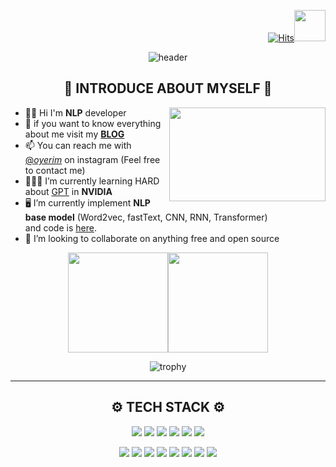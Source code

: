 <div align="right">   
        
[![Hits](https://hits.seeyoufarm.com/api/count/incr/badge.svg?url=https%3A%2F%2Fyerimoh.github.io&count_bg=%23A781D1&title_bg=%23555555&icon=icq.svg&icon_color=%23E7E7E7&title=hits&edge_flat=false)](https://hits.seeyoufarm.com)<img src="https://media.giphy.com/media/mGcNjsfWAjY5AEZNw6/giphy.gif" width="50"> 
        
                     
</div>                  
          
<div align="center">     
 
    
![header](https://capsule-render.vercel.app/api?type=waving&color=EFBBCF&height=200&section=header&text=Welcome%20to%20Yerim's%20Git&fontSize=60&animation=scaleIn&fontColor=835858)
  
  
## 💜 INTRODUCE ABOUT MYSELF 💜         

</div>    
 
  <a href="https://stephenajulu.com"><img src="https://user-images.githubusercontent.com/76824611/133933728-4bb4a26e-52a2-4a46-8ab3-489c241d9ce7.gif" align="right"  width="250" height="150"></a> 
       
* 🖐🏻 Hi I'm **NLP** developer       
* 🧸 if you want to know everything about me visit my [**BLOG**](https://yerimoh.github.io/)
* 📫 You can reach me with [@_oyerim_](https://www.instagram.com/_oyerim_/) on instagram (Feel free to contact me)
* 👩🏻‍💻 I’m currently learning HARD about [GPT](https://yerimoh.github.io/categories/Deep%20Learning/) in **NVIDIA**     
* 🖥️ I’m currently implement **NLP base model** (Word2vec, fastText, CNN, RNN, Transformer)      
and code is [here](https://github.com/yerimoh/NLP_model_Implement).     
* 👯 I’m looking to collaborate on anything free and open source
  
        
<div align="center">       

<a href="https://yerimoh.github.io/"><img height="160px" src="https://github-readme-stats.vercel.app/api?username=yerimoh&show_icons=true&theme=radical&title_color=7E6BC4&bg_color=FFF5EA%border_color=7E6BC4&text_color=C79ECF&count_private=true&icon_color=4A266A" /><!-- wi*quL3fcV --><img height="160px" src="https://github-readme-streak-stats.herokuapp.com/?user=yerimoh&theme=default&ring=7E6BC4&currStreakLabel=7E6BC4&fire=C79ECF" /></a>

       
       
![trophy](https://github-profile-trophy.vercel.app/?username=yerimOh&column=7&margin-w=15&margin-h=15)





--- 

## ⚙ TECH STACK ⚙   

<img src="https://img.shields.io/badge/Python-0769AD?style=for-the-badge&logo=Python&logoColor=white"> <img src="https://img.shields.io/badge/C++-495464?style=for-the-badge&logo=C%2B%2B&logoColor=white"> <img src="https://img.shields.io/badge/C-AAAAAA?style=for-the-badge&logo=C&logoColor=white"> <img src="https://img.shields.io/badge/R-1572B6?style=for-the-badge&logo=R&logoColor=white"> <img src="https://img.shields.io/badge/JAVA-007396?style=for-the-badge&logo=java&logoColor=white"> <img src="https://img.shields.io/badge/javascript-F7DF1E?style=for-the-badge&logo=javascript&logoColor=black"> 

 

       
<img src="https://img.shields.io/badge/pandas-94B4A4?style=for-the-badge&logo=pandas&logoColor=white"> <img src="https://img.shields.io/badge/OpenCV-F05454?style=for-the-badge&logo=OpenCV&logoColor=white"> <img src="https://img.shields.io/badge/NumPy-4FC08D?style=for-the-badge&logo=NumPy&logoColor=white"> <img src="https://img.shields.io/badge/TensorFlow-FFA41B?style=for-the-badge&logo=TensorFlow&logoColor=black"> <img src="https://img.shields.io/badge/github-181717?style=for-the-badge&logo=github&logoColor=white"> <img src="https://img.shields.io/badge/aws-FF9A76?style=for-the-badge&logo=aws&logoColor=white"> <img src="https://img.shields.io/badge/Raspberry Pi-7952B3?style=for-the-badge&logo=Raspberry Pi&logoColor=white"> <img src="https://img.shields.io/badge/Arduino-00587A?style=for-the-badge&logo=Arduino&logoColor=white">


<!---
yerimoh/yerimoh is a ✨ special ✨ repository because its `README.md` (this file) appears on your GitHub profile.
You can click the Preview link to take a look at your changes.
--->
       
    
</div>
